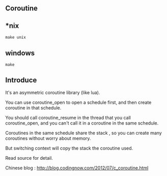 Coroutine
-----

*nix
---------

    make unix

windows
---------

    make

Introduce
-----

It's an asymmetric coroutine library (like lua).

You can use coroutine_open to open a schedule first, and then create coroutine in that schedule. 

You should call coroutine_resume in the thread that you call coroutine_open, and you can't call it in a coroutine in the same schedule.

Coroutines in the same schedule share the stack , so you can create many coroutines without worry about memory.

But switching context will copy the stack the coroutine used.

Read source for detail.

Chinese blog : http://blog.codingnow.com/2012/07/c_coroutine.html